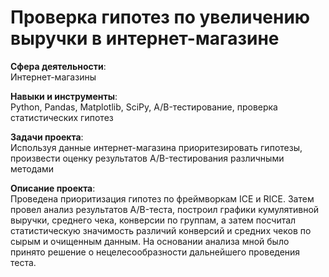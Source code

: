 # Проверка гипотез по увеличению выручки в интернет-магазине

**Сфера деятельности**:   
Интернет-магазины 
 
**Навыки и инструменты**:   
Python, Pandas, Matplotlib, SciPy, A/B-тестирование, проверка статистических гипотез

**Задачи проекта**:   
Используя данные интернет-магазина приоритезировать гипотезы, произвести оценку результатов A/B-тестирования различными методами

**Описание проекта**:   
Проведена приоритизация гипотез по фреймворкам ICE и RICE. Затем провел анализ результатов A/B-теста, построил графики кумулятивной выручки, среднего чека, конверсии по группам, а затем посчитал статистическую значимость различий конверсий и средних чеков по сырым и очищенным данным. На основании анализа мной было принято решение о нецелесообразности дальнейшего проведения теста.


